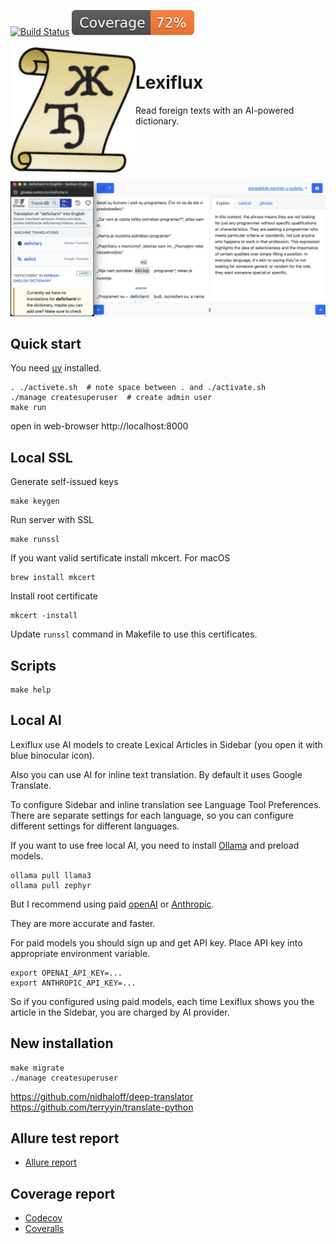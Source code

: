 [![Build Status](https://github.com/andgineer/lexiflux/workflows/CI/badge.svg)](https://github.com/andgineer/lexiflux/actions)
[![Coverage](https://raw.githubusercontent.com/andgineer/lexiflux/python-coverage-comment-action-data/badge.svg)](https://htmlpreview.github.io/?https://github.com/andgineer/lexiflux/blob/python-coverage-comment-action-data/htmlcov/index.html)
<br/><br/>
<img align="left" width="200" src="lexiflux/static/android-chrome-192x192.png" />

# Lexiflux

Read foreign texts with an AI-powered dictionary.

<br clear="left"/>

![Alice in Wonderland](docs/includes/ponedeljak-pocinje-u-subotu.jpg)


## Quick start

You need [uv](https://github.com/astral-sh/uv) installed.

    . ./activete.sh  # note space between . and ./activate.sh
    ./manage createsuperuser  # create admin user
    make run

open in web-browser http://localhost:8000

## Local SSL
Generate self-issued keys

    make keygen

Run server with SSL

    make runssl

If you want valid sertificate install mkcert. For macOS

    brew install mkcert

Install root certificate

    mkcert -install

Update `runssl` command in Makefile to use this certificates.

## Scripts
    make help

## Local AI
Lexiflux use AI models to create Lexical Articles in Sidebar 
(you open it with blue binocular icon).

Also you can use AI for inline text translation. By default
it uses Google Translate.

To configure Sidebar and inline translation see Language Tool Preferences.
There are separate settings for each language, so you can configure
different settings for different languages.

If you want to use free local AI, you need to install 
[Ollama](https://ollama.com/download/mac) and preload models.

    ollama pull llama3
    ollama pull zephyr

But I recommend using paid [openAI](https://openai.com/index/openai-api/) 
or [Anthropic](https://www.anthropic.com/api-bk).

They are more accurate and faster.

For paid models you should sign up and get API key.
Place API key into appropriate environment variable.

    export OPENAI_API_KEY=...
    export ANTHROPIC_API_KEY=...


So if you configured using paid models, each time Lexiflux shows you the 
article in the Sidebar, you are charged by AI provider.

## New installation
    make migrate
    ./manage createsuperuser

https://github.com/nidhaloff/deep-translator
https://github.com/terryyin/translate-python

## Allure test report

* [Allure report](https://andgineer.github.io/lexiflux/builds/tests/)

## Coverage report
* [Codecov](https://app.codecov.io/gh/andgineer/lexiflux/tree/main/src%2Fgarmin_daily)
* [Coveralls](https://coveralls.io/github/andgineer/lexiflux)
